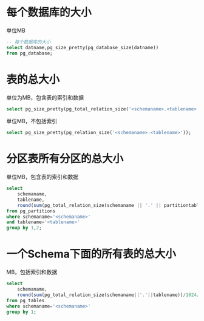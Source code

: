 # 每个数据库的大小

单位MB

```sql
-- 每个数据库的大小
select datname,pg_size_pretty(pg_database_size(datname))
from pg_database;
```



# 表的总大小

单位为MB，包含表的索引和数据

```sql
select pg_size_pretty(pg_total_relation_size('<schemaname>.<tablename>'));
```

单位MB，不包括索引

```sql
select pg_size_pretty(pg_relation_size('<schemaname>.<tablename>'));
```

# 分区表所有分区的总大小

单位MB，包含表的索引和数据

```sql
select
    schemaname,
    tablename,
    round(sum(pg_total_relation_size(schemaname || '.' || partitiontablename))/1024/1024) "MB"
from pg_partitions
where schemaname='<schemaname>'
and tablename='<tablename>'
group by 1,2;
```

# 一个Schema下面的所有表的总大小

MB，包括索引和数据

```sql
select
    schemaname,
    round(sum(pg_total_relation_size(schemaname||'.'||tablename))/1024/1024) "Size_MB"
from pg_tables
where schemaname='<schemaname>'
group by 1;
```

